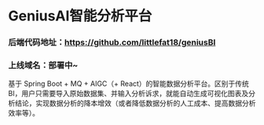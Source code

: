 # GeniusAI智能分析平台
### 后端代码地址：https://github.com/littlefat18/geniusBI
### 上线域名：部署中~
基于 Spring Boot + MQ + AIGC（+ React）的智能数据分析平台。区别于传统 BI，用户只需要导入原始数据集、并输入分析诉求，就能自动生成可视化图表及分析结论，实现数据分析的降本增效（或者降低数据分析的人工成本、提高数据分析效率等）。
